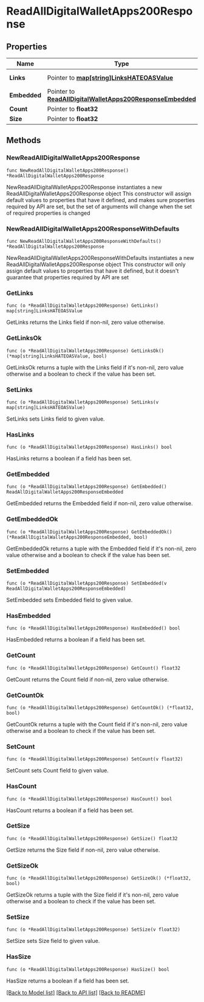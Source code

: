 # ReadAllDigitalWalletApps200Response

## Properties

Name | Type | Description | Notes
------------ | ------------- | ------------- | -------------
**Links** | Pointer to [**map[string]LinksHATEOASValue**](LinksHATEOASValue.md) |  | [optional] [readonly] 
**Embedded** | Pointer to [**ReadAllDigitalWalletApps200ResponseEmbedded**](ReadAllDigitalWalletApps200ResponseEmbedded.md) |  | [optional] 
**Count** | Pointer to **float32** |  | [optional] 
**Size** | Pointer to **float32** |  | [optional] 

## Methods

### NewReadAllDigitalWalletApps200Response

`func NewReadAllDigitalWalletApps200Response() *ReadAllDigitalWalletApps200Response`

NewReadAllDigitalWalletApps200Response instantiates a new ReadAllDigitalWalletApps200Response object
This constructor will assign default values to properties that have it defined,
and makes sure properties required by API are set, but the set of arguments
will change when the set of required properties is changed

### NewReadAllDigitalWalletApps200ResponseWithDefaults

`func NewReadAllDigitalWalletApps200ResponseWithDefaults() *ReadAllDigitalWalletApps200Response`

NewReadAllDigitalWalletApps200ResponseWithDefaults instantiates a new ReadAllDigitalWalletApps200Response object
This constructor will only assign default values to properties that have it defined,
but it doesn't guarantee that properties required by API are set

### GetLinks

`func (o *ReadAllDigitalWalletApps200Response) GetLinks() map[string]LinksHATEOASValue`

GetLinks returns the Links field if non-nil, zero value otherwise.

### GetLinksOk

`func (o *ReadAllDigitalWalletApps200Response) GetLinksOk() (*map[string]LinksHATEOASValue, bool)`

GetLinksOk returns a tuple with the Links field if it's non-nil, zero value otherwise
and a boolean to check if the value has been set.

### SetLinks

`func (o *ReadAllDigitalWalletApps200Response) SetLinks(v map[string]LinksHATEOASValue)`

SetLinks sets Links field to given value.

### HasLinks

`func (o *ReadAllDigitalWalletApps200Response) HasLinks() bool`

HasLinks returns a boolean if a field has been set.

### GetEmbedded

`func (o *ReadAllDigitalWalletApps200Response) GetEmbedded() ReadAllDigitalWalletApps200ResponseEmbedded`

GetEmbedded returns the Embedded field if non-nil, zero value otherwise.

### GetEmbeddedOk

`func (o *ReadAllDigitalWalletApps200Response) GetEmbeddedOk() (*ReadAllDigitalWalletApps200ResponseEmbedded, bool)`

GetEmbeddedOk returns a tuple with the Embedded field if it's non-nil, zero value otherwise
and a boolean to check if the value has been set.

### SetEmbedded

`func (o *ReadAllDigitalWalletApps200Response) SetEmbedded(v ReadAllDigitalWalletApps200ResponseEmbedded)`

SetEmbedded sets Embedded field to given value.

### HasEmbedded

`func (o *ReadAllDigitalWalletApps200Response) HasEmbedded() bool`

HasEmbedded returns a boolean if a field has been set.

### GetCount

`func (o *ReadAllDigitalWalletApps200Response) GetCount() float32`

GetCount returns the Count field if non-nil, zero value otherwise.

### GetCountOk

`func (o *ReadAllDigitalWalletApps200Response) GetCountOk() (*float32, bool)`

GetCountOk returns a tuple with the Count field if it's non-nil, zero value otherwise
and a boolean to check if the value has been set.

### SetCount

`func (o *ReadAllDigitalWalletApps200Response) SetCount(v float32)`

SetCount sets Count field to given value.

### HasCount

`func (o *ReadAllDigitalWalletApps200Response) HasCount() bool`

HasCount returns a boolean if a field has been set.

### GetSize

`func (o *ReadAllDigitalWalletApps200Response) GetSize() float32`

GetSize returns the Size field if non-nil, zero value otherwise.

### GetSizeOk

`func (o *ReadAllDigitalWalletApps200Response) GetSizeOk() (*float32, bool)`

GetSizeOk returns a tuple with the Size field if it's non-nil, zero value otherwise
and a boolean to check if the value has been set.

### SetSize

`func (o *ReadAllDigitalWalletApps200Response) SetSize(v float32)`

SetSize sets Size field to given value.

### HasSize

`func (o *ReadAllDigitalWalletApps200Response) HasSize() bool`

HasSize returns a boolean if a field has been set.


[[Back to Model list]](../README.md#documentation-for-models) [[Back to API list]](../README.md#documentation-for-api-endpoints) [[Back to README]](../README.md)


